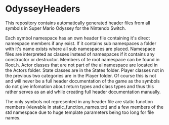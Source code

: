 OdysseyHeaders 
==============
This repository contains automatically generated header files from all symbols in Super Mario Odyssey for the Nintendo Switch.

Each symbol namespace has an own header file containing it's direct namespace members if any exist. If it contains sub namespaces a folder with it's name exists where all sub namespaces are placed. Namespace files are interpreted as classes instead of namespaces if it contains any constructor or destructor. Members of te root namespace can be found in Root.h. Actor classes that are not part of the al namespace are located in the Actors folder. State classes are in the States folder. Player classes not in the previous two categories are in the Player folder.
Of course this is not and will never be a full header documentation of the game as the symbols do not give infomation about return types and class types and thus this rather serves as an aid while creating full header documentation manually.

The only symbols not represented in any header file are static function members (viewable in static_function_names.txt) and a few members of the std namespace due to huge template parameters being too long for file names.
